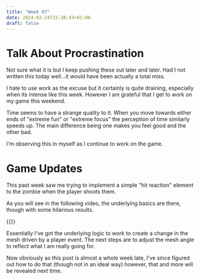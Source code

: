 ```yaml
---
title: "Week 07"
date: 2024-02-24T15:38:43+01:00
draft: false
---
```

# Talk About Procrastination

Not sure what it is but I keep pushing these out later and later. Had I not written this today well...it would have been actually a total miss.

I hate to use work as the excuse but it certainly is quite draining, especially when its intense like this week. However I am grateful that I get to work on my game this weekend.

Time seems to have a strange quality to it. When you move towards either ends of "extreme fun" or "extreme focus" the perception of time similarly speeds up. The main difference being one makes you feel good and the other bad.

I'm observing this in myself as I continue to work on the game.

# Game Updates
This past week saw me trying to implement a simple "hit reaction" element to the zombie when the player shoots them.

As you will see in the following video, the underlying basics are there, though with some hilarious results.

{{<youtube lqRyHG8gi7Q>}}

Essentially I've got the underlying logic to work to create a change in the mesh driven by a player event. The next steps are to adjust the mesh angle to reflect what I am really going for.

Now obviously as this post is almost a whole week late, I've since figured out how to do that (though not in an ideal way) however, that and more will be revealed next time.